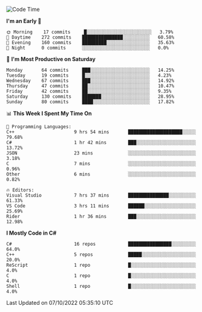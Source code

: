 <!--START_SECTION:waka-->
![Code Time](http://img.shields.io/badge/Code%20Time-846%20hrs%204%20mins-blue)

**I'm an Early 🐤** 

```text
🌞 Morning    17 commits     █░░░░░░░░░░░░░░░░░░░░░░░░   3.79% 
🌆 Daytime    272 commits    ███████████████░░░░░░░░░░   60.58% 
🌃 Evening    160 commits    █████████░░░░░░░░░░░░░░░░   35.63% 
🌙 Night      0 commits      ░░░░░░░░░░░░░░░░░░░░░░░░░   0.0%

```
📅 **I'm Most Productive on Saturday** 

```text
Monday       64 commits     ███░░░░░░░░░░░░░░░░░░░░░░   14.25% 
Tuesday      19 commits     █░░░░░░░░░░░░░░░░░░░░░░░░   4.23% 
Wednesday    67 commits     ███░░░░░░░░░░░░░░░░░░░░░░   14.92% 
Thursday     47 commits     ██░░░░░░░░░░░░░░░░░░░░░░░   10.47% 
Friday       42 commits     ██░░░░░░░░░░░░░░░░░░░░░░░   9.35% 
Saturday     130 commits    ███████░░░░░░░░░░░░░░░░░░   28.95% 
Sunday       80 commits     ████░░░░░░░░░░░░░░░░░░░░░   17.82%

```


📊 **This Week I Spent My Time On** 

```text
💬 Programming Languages: 
C++                      9 hrs 54 mins       ████████████████████░░░░░   79.68% 
C#                       1 hr 42 mins        ███░░░░░░░░░░░░░░░░░░░░░░   13.72% 
JSON                     23 mins             ░░░░░░░░░░░░░░░░░░░░░░░░░   3.18% 
C                        7 mins              ░░░░░░░░░░░░░░░░░░░░░░░░░   0.96% 
Other                    6 mins              ░░░░░░░░░░░░░░░░░░░░░░░░░   0.82%

🔥 Editors: 
Visual Studio            7 hrs 37 mins       ███████████████░░░░░░░░░░   61.33% 
VS Code                  3 hrs 11 mins       ██████░░░░░░░░░░░░░░░░░░░   25.69% 
Rider                    1 hr 36 mins        ███░░░░░░░░░░░░░░░░░░░░░░   12.98%

```

**I Mostly Code in C#** 

```text
C#                       16 repos            ████████████████░░░░░░░░░   64.0% 
C++                      5 repos             █████░░░░░░░░░░░░░░░░░░░░   20.0% 
ReScript                 1 repo              █░░░░░░░░░░░░░░░░░░░░░░░░   4.0% 
C                        1 repo              █░░░░░░░░░░░░░░░░░░░░░░░░   4.0% 
Shell                    1 repo              █░░░░░░░░░░░░░░░░░░░░░░░░   4.0%

```



 Last Updated on 07/10/2022 05:35:10 UTC
<!--END_SECTION:waka-->
